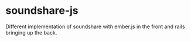 soundshare-js
=============

Different implementation of soundshare with ember.js in the front and rails bringing up the back.